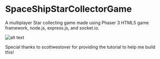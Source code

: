 # SpaceShipStarCollectorGame

A multiplayer Star collecting game made using Phaser 3 HTML5 game framework, node.js, express.js, and socket.io.

![alt text](https://i.imgur.com/squQsem.gif)

Special thanks to scottwestover for providing the tutorial to help me build this!
